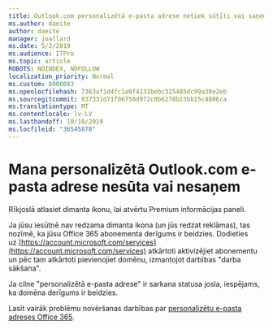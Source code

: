 ```yaml
---
title: Outlook.com personalizētā e-pasta adrese netiek sūtīti vai saņemti
ms.author: daeite
author: daeite
manager: joallard
ms.date: 5/2/2019
ms.audience: ITPro
ms.topic: article
ROBOTS: NOINDEX, NOFOLLOW
localization_priority: Normal
ms.custom: 8000083
ms.openlocfilehash: 7363af1d4fc1a0f4131bebc325485dc99a30e2eb
ms.sourcegitcommit: 037331d71f06750d972c0b6278b23bb15c4806ca
ms.translationtype: MT
ms.contentlocale: lv-LV
ms.lasthandoff: 10/18/2019
ms.locfileid: "36545878"
---
```

# <a name="my-personalized-outlookcom-email-address-isnt-sending-or-receiving"></a>Mana personalizētā Outlook.com e-pasta adrese nesūta vai nesaņem

Rīkjoslā atlasiet dimanta ikonu, lai atvērtu Premium informācijas paneli.

Ja jūsu iesūtnē nav redzama dimanta ikona (un jūs redzat reklāmas), tas nozīmē, ka jūsu Office 365 abonementa derīgums ir beidzies. Dodieties uz [https://account.microsoft.com/services](https://account.microsoft.com/services) atkārtoti aktivizējiet abonementu un pēc tam atkārtoti pievienojiet domēnu, izmantojot darbības "darba sākšana".

Ja cilne "personalizētā e-pasta adrese" ir sarkana statusa josla, iespējams, ka domēna derīgums ir beidzies.

Lasīt vairāk problēmu novēršanas darbības par [personalizētu e-pasta adreses Office 365](https://support.office.com/article/75416a58-b225-4c02-8c07-8979403b427b?wt.mc_id=Office_Outlook_com_Alchemy).